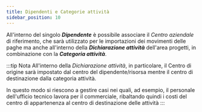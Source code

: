 ```yaml
---
title: Dipendenti e Categorie attività
sidebar_position: 10
---
```


All'interno del singolo ***Dipendente*** è possibile associare il *Centro aziendale* di riferimento, che sarà utilizzato per le importazioni dei movimenti delle paghe ma anche all'interno della ***Dichiarazione attività*** dell'area progetti, in combinazione con la ***Categoria attività***.

:::tip Nota
All'interno della *Dichiarazione attività*, in particolare, il Centro di origine sarà impostato dal centro del dipendente/risorsa mentre il centro di destinazione dalla categoria attività.

In questo modo si riescono a gestire casi nei quali, ad esempio, il personale dell'ufficio tecnico lavora per il commerciale, ribaltando quindi i costi del centro di appartenenza al centro di destinazione delle attività
:::
